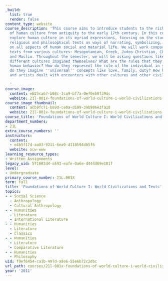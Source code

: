 ```yaml
---
_build:
  list: true
  render: false
content_type: website
course_description: 'This course aims to introduce students to the rich diversity
  of human culture from antiquity to the early 17th century. In this course, we will
  explore human culture in its myriad expressions, focusing on the study of literary,
  religious and philosophical texts as ways of narrating, symbolizing, and commenting
  on all aspects of human social and material life. We will work comparatively, reading
  texts from various cultures: Mesopotamian, Greek, Judeo-Christian, Chinese, Indian,
  and Muslim. Throughout the semester, we will be asking questions like: How have
  different cultures imagined themselves? What are the rules that they draw up for
  human behavior? How do they represent the role of the individual in society? How
  do they imagine ''universal'' concepts like love, family, duty? How have their writers
  and artists dealt with encounters with other cultures and other civilizations?

  '
course_image:
  content: eb25ca67-b98c-1ca9-bf7a-0ef0eb0f39dc
  website: 21l-001x-foundations-of-world-culture-i-world-civilizations-and-texts-fall-2011
course_image_thumbnail:
  content: acb9fc71-b09d-ce0a-d199-39b986e3fa28
  website: 21l-001x-foundations-of-world-culture-i-world-civilizations-and-texts-fall-2011
course_title: 'Foundations of World Culture I: World Civilizations and Texts'
department_numbers:
- 21L
extra_course_numbers: ''
instructors:
  content:
  - e4b5f17d-aa03-9211-6ea9-4118594db5f6
  website: ocw-www
learning_resource_types:
- Written Assignments
legacy_uid: 571603d4-a593-eafe-0a6e-d444d69e181f
level:
- Undergraduate
primary_course_number: 21L.001X
term: Fall
title: 'Foundations of World Culture I: World Civilizations and Texts'
topics:
- - Social Science
  - Anthropology
  - Cultural Anthropology
- - Humanities
  - Literature
  - International Literature
- - Humanities
  - Literature
  - Classics
- - Humanities
  - Literature
  - Comparative Literature
- - Humanities
  - Philosophy
uid: f9ef6454-ca1b-497d-a8e6-55e6b72c2dbc
url_path: courses/21l-001x-foundations-of-world-culture-i-world-civilizations-and-texts-fall-2011
year: '2011'
---
```

